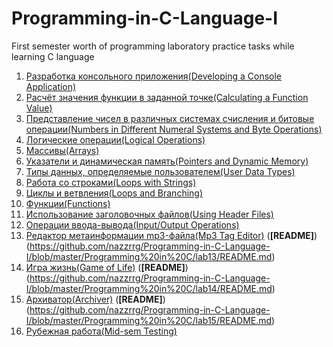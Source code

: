 # Programming-in-C-Language-I
First semester worth of programming laboratory practice tasks while learning C language

1. [Разработка консольного приложения(Developing a Console Application)](https://github.com/nazzrrg/Programming-in-C-Language-I/blob/master/Programming%20in%20C/lab1/main.c)
2. [Расчёт значения функции в заданной точке(Calculating a Function Value)](https://github.com/nazzrrg/Programming-in-C-Language-I/blob/master/Programming%20in%20C/lab2/main.c)
3. [Представление чисел в различных системах счисления и битовые
операции(Numbers in Different Numeral Systems and Byte Operations)](https://github.com/nazzrrg/Programming-in-C-Language-I/blob/master/Programming%20in%20C/lab3/main.c)
4. [Логические операции(Logical Operations)](https://github.com/nazzrrg/Programming-in-C-Language-I/blob/master/Programming%20in%20C/lab4/main.c)
5. [Массивы(Arrays)](https://github.com/nazzrrg/Programming-in-C-Language-I/blob/master/Programming%20in%20C/lab5/main.c)
6. [Указатели и динамическая память(Pointers and Dynamic Memory)](https://github.com/nazzrrg/Programming-in-C-Language-I/blob/master/Programming%20in%20C/lab6/main.c)
7. [Типы данных, определяемые пользователем(User Data Types)](https://github.com/nazzrrg/Programming-in-C-Language-I/blob/master/Programming%20in%20C/lab7/main.c)
8. [Работа со строками(Loops with Strings)](https://github.com/nazzrrg/Programming-in-C-Language-I/blob/master/Programming%20in%20C/lab8/main.c)
9. [Циклы и ветвления(Loops and Branching)](https://github.com/nazzrrg/Programming-in-C-Language-I/blob/master/Programming%20in%20C/lab9/main.c)
10. [Функции(Functions)](https://github.com/nazzrrg/Programming-in-C-Language-I/blob/master/Programming%20in%20C/lab10/main.c)
11. [Использование заголовочных файлов(Using Header Files)](https://github.com/nazzrrg/Programming-in-C-Language-I/blob/master/Programming%20in%20C/lab11/main.c)
12. [Операции ввода-вывода(Input/Output Operations)](https://github.com/nazzrrg/Programming-in-C-Language-I/blob/master/Programming%20in%20C/lab12/main.c)
13. [Редактор метаинформации mp3-файла(Mp3 Tag Editor)](https://github.com/nazzrrg/Programming-in-C-Language-I/blob/master/Programming%20in%20C/lab13/main.c) (**[README]**)(https://github.com/nazzrrg/Programming-in-C-Language-I/blob/master/Programming%20in%20C/lab13/README.md)
14. [Игра жизнь(Game of Life)](https://github.com/nazzrrg/Programming-in-C-Language-I/blob/master/Programming%20in%20C/lab14/main.c) (**[README]**)(https://github.com/nazzrrg/Programming-in-C-Language-I/blob/master/Programming%20in%20C/lab14/README.md)
15. [Архиватор(Archiver)](https://github.com/nazzrrg/Programming-in-C-Language-I/blob/master/Programming%20in%20C/lab15/main.c) (**[README]**)(https://github.com/nazzrrg/Programming-in-C-Language-I/blob/master/Programming%20in%20C/lab15/README.md)
16. [Рубежная работа(Mid-sem Testing)](https://github.com/nazzrrg/Programming-in-C-Language-I/blob/master/Programming%20in%20C/Rubezh/main.c)
